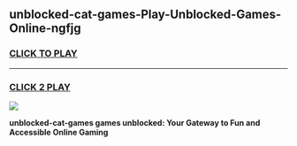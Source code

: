 
## unblocked-cat-games-Play-Unblocked-Games-Online-ngfjg
<h3>
<a href="https://premium76.site?title=unblocked-cat-games&ref=24A">CLICK TO PLAY</a></h3>
<hr>

<h3>
<a href="https://premium76.site?title=unblocked-cat-games&ref=24A">CLICK 2 PLAY</a>
  
</h3>

<a href="https://premium76.site?title=unblocked-cat-games&ref=24A"><img src="https://clearcache.store/games.png"></a>


**unblocked-cat-games games unblocked: Your Gateway to Fun and Accessible Online Gaming**
